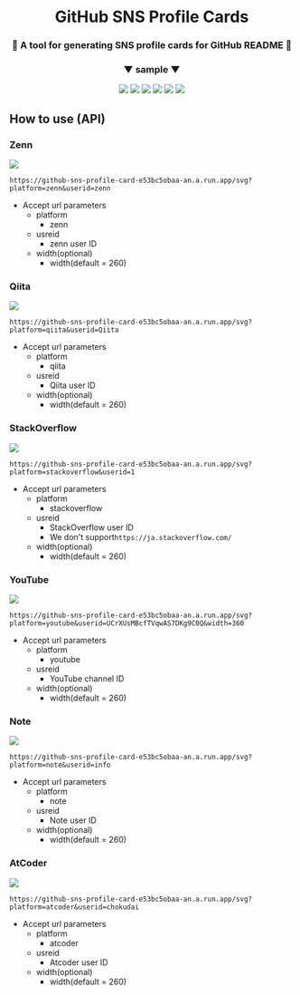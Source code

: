 　<div align="center">
   <h1>GitHub SNS Profile Cards</h1>
   <h3>🤩 A tool for generating SNS profile cards for GitHub README 🤩</h3>
   <h3>▼ sample ▼</h3>
   <img src="https://github-sns-profile-card-e53bc5obaa-an.a.run.app/svg?platform=zenn&userid=zenn"/>
   <img src="https://github-sns-profile-card-e53bc5obaa-an.a.run.app/svg?platform=qiita&userid=Qiita"/>
   <img src="https://github-sns-profile-card-e53bc5obaa-an.a.run.app/svg?platform=stackoverflow&userid=1"/>
   <img src="https://github-sns-profile-card-e53bc5obaa-an.a.run.app/svg?platform=youtube&userid=UCrXUsMBcfTVqwAS7DKg9C0Q"/>
   <img src="https://github-sns-profile-card-e53bc5obaa-an.a.run.app/svg?platform=note&userid=info"/>
   <img src="https://github-sns-profile-card-e53bc5obaa-an.a.run.app/svg?platform=atcoder&userid=chokudai"/>
</div>

## How to use (API)
### Zenn
<img src="https://github-sns-profile-card-e53bc5obaa-an.a.run.app/svg?platform=zenn&userid=zenn"/>

`https://github-sns-profile-card-e53bc5obaa-an.a.run.app/svg?platform=zenn&userid=zenn`
- Accept url parameters
  - platform
    - zenn
  - usreid
    - zenn user ID
  - width(optional)
    - width(default = 260)

### Qiita
<img src="https://github-sns-profile-card-e53bc5obaa-an.a.run.app/svg?platform=qiita&userid=Qiita"/>

`https://github-sns-profile-card-e53bc5obaa-an.a.run.app/svg?platform=qiita&userid=Qiita`
- Accept url parameters
  - platform
    - qiita
  - usreid
    - Qiita user ID
  - width(optional)
    - width(default = 260)

### StackOverflow
<img src="https://github-sns-profile-card-e53bc5obaa-an.a.run.app/svg?platform=stackoverflow&userid=1"/>

`https://github-sns-profile-card-e53bc5obaa-an.a.run.app/svg?platform=stackoverflow&userid=1`
- Accept url parameters
  - platform
    - stackoverflow
  - usreid
    - StackOverflow user ID
    - We don't support`https://ja.stackoverflow.com/`
  - width(optional)
    - width(default = 260)

### YouTube
<img src="https://github-sns-profile-card-e53bc5obaa-an.a.run.app/svg?platform=youtube&userid=UCrXUsMBcfTVqwAS7DKg9C0Q&width=360"/>

`https://github-sns-profile-card-e53bc5obaa-an.a.run.app/svg?platform=youtube&userid=UCrXUsMBcfTVqwAS7DKg9C0Q&width=360`
- Accept url parameters
  - platform
    - youtube
  - usreid
    - YouTube channel ID
  - width(optional)
    - width(default = 260)

### Note
<img src="https://github-sns-profile-card-e53bc5obaa-an.a.run.app/svg?platform=note&userid=info"/>

`https://github-sns-profile-card-e53bc5obaa-an.a.run.app/svg?platform=note&userid=info`
- Accept url parameters
  - platform
    - note
  - usreid
    - Note user ID
  - width(optional)
    - width(default = 260)

### AtCoder
<img src="https://github-sns-profile-card-e53bc5obaa-an.a.run.app/svg?platform=atcoder&userid=chokudai"/>

`https://github-sns-profile-card-e53bc5obaa-an.a.run.app/svg?platform=atcoder&userid=chokudai`
- Accept url parameters
  - platform
    - atcoder
  - usreid
    - Atcoder user ID
  - width(optional)
    - width(default = 260)
